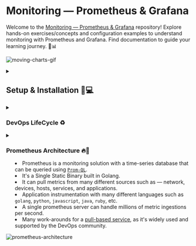# Monitoring &mdash; Prometheus & Grafana

Welcome to the [Monitoring &mdash; Prometheus & Grafana](#monitoring--prometheus--grafana) repository! Explore hands-on exercises/concepts and configuration examples to understand monitoring with Prometheus and Grafana. Find documentation to guide your learning journey. 🚀📊

![moving-charts-gif](https://media.licdn.com/dms/image/C5612AQGvgZ3yDchrvg/article-cover_image-shrink_720_1280/0/1593057704922?e=1707350400&v=beta&t=fyMtK7q5m252qzvoZfyaui38GCTw1G392IwI0w5vqe0)

<details>
<summary>

## Setup & Installation 🔧💻

</summary>

1. Download [VirtualBox](https://www.oracle.com/in/virtualization/technologies/vm/downloads/virtualbox-downloads.html) (or follow instructions to [install virtual box in ubuntu](https://tecadmin.net/install-virtualbox-on-ubuntu-20-04/))
2. Download [Ubuntu Server Image `18.04`](https://releases.ubuntu.com/18.04/).
3. Open Virtual Box and allocate 10GB fixed disk, 2 CPUs, and mount the image as Bridge (adapter) in the Network tab.
4. Now while installing Ubuntu Server, make sure to install `OpenSSH` (and installing `prometheus` is optional).
5. Once installation is completed and you're logged in to your user (note down the IP for remote access), just update and upgrade your vm:

   ```sh
   sudo apt-get update && sudo apt-get upgrade
   ```

6. Before the next step, `poweroff` the vm and start the ubuntu server vm in headless mode.
7. Download, Install, and Open [VSCode](https://code.visualstudio.com/download):
   1. Install the [`Remote SSH`](https://marketplace.visualstudio.com/items?itemName=ms-vscode-remote.remote-ssh) extension from Microsoft.
   2. `Ctrl + Shift + P` and type in `Remote-SSH: Add new SSH Host...`, and click on the option. A prompt for username and IP will be asked where you've to type in:

      ```sh
      ssh <username>@<ubuntu-server-ip> # make sure the ubuntu server vm is started in headless mode
      ```

   3. Choose a configuration file for configuring SSH keys and then the `Remote-SSH` extension will prompt for password, once you type it in, a dialog to `Confirm` will be asked where you've to click `Confirm` to connect to the vm via VSCode.
   4. You can now access your entire server vm via VSCode, and your explorer in VSCode should resemble the following:

      ![vscode-explorer-first-time-connect-ssh](./img/vscode-explorer-first-time-connect-ssh.png)
8. Download `docker` from <https://get.docker.com> as follows:

   ```sh
   # Download Docker Script
   sudo curl -fsSL https://get.docker.com -o install-docker.sh

   # Do a dry-run (optional)
   sudo sh install-docker.sh --dry-run

   # Install Docker
   sudo sh install-docker.sh

   # Add the current user to 'docker' group
   sudo usermod -aG docker ${USER}

   # Use docker and check running containers
   docker ps # this command won't work unless the user is `sudo`
   ```

</details>

<details>
<summary>

### DevOps LifeCycle ♻️

</summary>

![devops-lifecycle](https://cacoo.com/wp-app/uploads/2021/06/continuous-development-visual.png)

- `Plan` & `Code` together is known as `Continuos Development`,
- `Build` & `Test` together is known as `Continuos Integration` &mdash; sometimes also called _Heart of DevOps_,
- `Release` & `Deploy` together is known as `Continuous Deployment`, and
- `Operate` & `Monitor` together is known as `Continuos Monitoring`.

`Continuos Monitoring` is considered the most crucial stage in the DevOps LifeCycle as in this stage we can check if the system is running in accordance to the standards that are expected by the end-users, and here's where we can check the health of the system and application performance.

With these valuable metrics, we are then able to add further benefit to the overall performance to our environment such as reducing support costs, improving productivity, and increasing system reliability, and from the analytics and reporting generated from the `monitoring` stage, we can have a clear vision for further planning of development of the application and system.

`Monitoring` has the following 5 stages:

![monitoring-stages-devops](./img/devops-monitoring-stages.png)

</details>

<details>
<summary>

### Prometheus Architecture 🔥📝

- Prometheus is a monitoring solution with a time-series database that can be queried using [`Prom-QL`](https://prometheus.io/docs/prometheus/latest/querying/basics/).
- It's a Single Static Binary built in Golang.
- It can pull metrics from many different sources such as &mdash; network, devices, hosts, services, and applications.
- Application instrumentation with many different languages such as `golang`, `python`, `javascript`, `java`, `ruby`, etc.
- A single prometheus server can handle millions of metric ingestions per second.
- Many work-arounds for a [pull-based service](https://www.alibabacloud.com/blog/pull-or-push-how-to-select-monitoring-systems_599007), as it's widely used and supported by the DevOps community.

![prometheus-architecture](https://prometheus.io/assets/architecture.png)

</summary>
</details>
